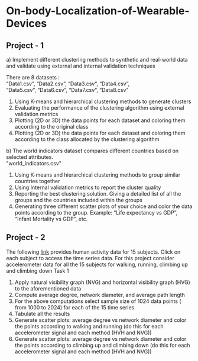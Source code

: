 # On-body-Localization-of-Wearable-Devices

## Project - 1 

a) Implement different clustering methods to synthetic and real-world data and validate using external and internal validation techniques

There are 8 datasets : <br/>
"Data1.csv”, “Data2.csv”, “Data3.csv”, “Data4.csv”,<br/>
“Data5.csv”, “Data6.csv”, “Data7.csv”, “Data8.csv"

1. Using K-means and hierarchical clustering methods to generate clusters
2. Evaluating the performance of the clustering algorithm using external validation
metrics
3. Plotting (2D or 3D) the data points for each dataset and coloring them according to the
original class
4. Plotting (2D or 3D) the data points for each dataset and coloring them according to the
class allocated by the clustering algorithm

b) The world indicators dataset compares different countries based on selected attributes. <br/>
"world_indicators.csv"

1. Using K-means and hierarchical clustering methods to group similar countries
together
2. Using Internal validation metrics to report the cluster quality
3. Reporting the best clustering solution. Giving a detailed list of all the groups and the
countries included within the groups
4. Generating three different scatter plots of your choice and color the data points
according to the group. Example: “Life expectancy vs GDP”, “Infant Mortality vs
GDP”, etc.

## Project - 2

The following [link]([url](https://www.uni-mannheim.de/dws/research/projects/activity-recognition/dataset/dataset-realworld/)) provides human activity data for 15 subjects. Click on each subject to
access the time series data. For this project consider accelerometer data for all the 15
subjects for walking, running, climbing up and climbing down
Task 1
1. Apply natural visibility graph (NVG) and horizontal visibility graph (HVG) to the
aforementioned data
2. Compute average degree, network diameter, and average path length
3. For the above computations select sample size of 1024 data points ( from 1000
to 2024) for each of the 15 time series
4. Tabulate all the results
5. Generate scatter plots: average degree vs network diameter and color the points
according to walking and running (do this for each accelerometer signal and
each method (HVH and NVG))
6. Generate scatter plots: average degree vs network diameter and color the points
according to climbing up and climbing down (do this for each accelerometer
signal and each method (HVH and NVG))
